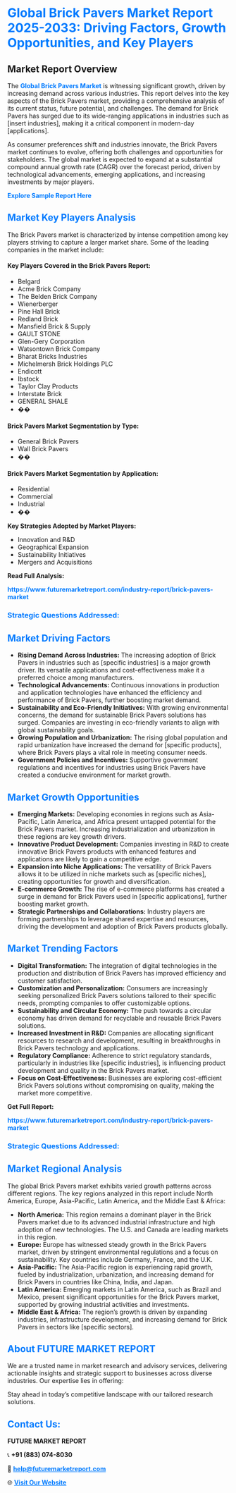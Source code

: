 <h1 style="color: #007BFF;">Global Brick Pavers Market Report 2025-2033: Driving Factors, Growth Opportunities, and Key Players</h1>

<section id="overview">
<h2>Market Report Overview</h2>
<p>The <a href="https://www.futuremarketreport.com/industry-report/brick-pavers-market" style="color: #007BFF; text-decoration: none;"><strong>Global Brick Pavers Market</strong></a> is witnessing significant growth, driven by increasing demand across various industries. This report delves into the key aspects of the Brick Pavers market, providing a comprehensive analysis of its current status, future potential, and challenges. The demand for Brick Pavers has surged due to its wide-ranging applications in industries such as [insert industries], making it a critical component in modern-day [applications].</p>
<p>As consumer preferences shift and industries innovate, the Brick Pavers market continues to evolve, offering both challenges and opportunities for stakeholders. The global market is expected to expand at a substantial compound annual growth rate (CAGR) over the forecast period, driven by technological advancements, emerging applications, and increasing investments by major players.</p>
</section>

<section id="overview">
<p><a href="https://www.futuremarketreport.com/request-sample/reportId=117063" style="color: #007BFF; text-decoration: none;"><strong>Explore Sample Report Here</strong></a></p>
</section>

<section id="key-players">
<h2 style="color: #007BFF;">Market Key Players Analysis</h2>
<p>The Brick Pavers market is characterized by intense competition among key players striving to capture a larger market share. Some of the leading companies in the market include:</p>
<h4>Key Players Covered in the Brick Pavers Report:</h4>
<ul><li>Belgard</li><li>Acme Brick Company</li><li>The Belden Brick Company</li><li>Wienerberger</li><li>Pine Hall Brick</li><li>Redland Brick</li><li>Mansfield Brick &amp; Supply</li><li>GAULT STONE</li><li>Glen-Gery Corporation</li><li>Watsontown Brick Company</li><li>Bharat Bricks Industries</li><li>Michelmersh Brick Holdings PLC</li><li>Endicott</li><li>Ibstock</li><li>Taylor Clay Products</li><li>Interstate Brick</li><li>GENERAL SHALE</li><li>��</li></ul>
<h4>Brick Pavers Market Segmentation by Type:</h4>
<ul><li>General Brick Pavers</li><li>Wall Brick Pavers</li><li>��</li></ul>

<h4>Brick Pavers Market Segmentation by Application:</h4>
<ul><li>Residential</li><li>Commercial</li><li>Industrial</li><li>��</li></ul>
<p><strong>Key Strategies Adopted by Market Players:</strong></p>
<ul>
<li>Innovation and R&D</li>
<li>Geographical Expansion</li>
<li>Sustainability Initiatives</li>
<li>Mergers and Acquisitions</li>
</ul>
</section>

<section>
<p><strong>Read Full Analysis: </strong></p><a href="https://www.futuremarketreport.com/industry-report/brick-pavers-market" style="color: #007BFF; text-decoration: none;"><strong>https://www.futuremarketreport.com/industry-report/brick-pavers-market</strong></a>
<h3 style="color: #007BFF;">Strategic Questions Addressed:</h3>
</section>

<section id="driving-factors">
<h2 style="color: #007BFF;">Market Driving Factors</h2>
<ul>
<li><strong>Rising Demand Across Industries:</strong> The increasing adoption of Brick Pavers in industries such as [specific industries] is a major growth driver. Its versatile applications and cost-effectiveness make it a preferred choice among manufacturers.</li>
<li><strong>Technological Advancements:</strong> Continuous innovations in production and application technologies have enhanced the efficiency and performance of Brick Pavers, further boosting market demand.</li>
<li><strong>Sustainability and Eco-Friendly Initiatives:</strong> With growing environmental concerns, the demand for sustainable Brick Pavers solutions has surged. Companies are investing in eco-friendly variants to align with global sustainability goals.</li>
<li><strong>Growing Population and Urbanization:</strong> The rising global population and rapid urbanization have increased the demand for [specific products], where Brick Pavers plays a vital role in meeting consumer needs.</li>
<li><strong>Government Policies and Incentives:</strong> Supportive government regulations and incentives for industries using Brick Pavers have created a conducive environment for market growth.</li>
</ul>
</section>

<section id="growth-opportunities">
<h2 style="color: #007BFF;">Market Growth Opportunities</h2>
<ul>
<li><strong>Emerging Markets:</strong> Developing economies in regions such as Asia-Pacific, Latin America, and Africa present untapped potential for the Brick Pavers market. Increasing industrialization and urbanization in these regions are key growth drivers.</li>
<li><strong>Innovative Product Development:</strong> Companies investing in R&D to create innovative Brick Pavers products with enhanced features and applications are likely to gain a competitive edge.</li>
<li><strong>Expansion into Niche Applications:</strong> The versatility of Brick Pavers allows it to be utilized in niche markets such as [specific niches], creating opportunities for growth and diversification.</li>
<li><strong>E-commerce Growth:</strong> The rise of e-commerce platforms has created a surge in demand for Brick Pavers used in [specific applications], further boosting market growth.</li>
<li><strong>Strategic Partnerships and Collaborations:</strong> Industry players are forming partnerships to leverage shared expertise and resources, driving the development and adoption of Brick Pavers products globally.</li>
</ul>
</section>

<section id="trending-factors">
<h2 style="color: #007BFF;">Market Trending Factors</h2>
<ul>
<li><strong>Digital Transformation:</strong> The integration of digital technologies in the production and distribution of Brick Pavers has improved efficiency and customer satisfaction.</li>
<li><strong>Customization and Personalization:</strong> Consumers are increasingly seeking personalized Brick Pavers solutions tailored to their specific needs, prompting companies to offer customizable options.</li>
<li><strong>Sustainability and Circular Economy:</strong> The push towards a circular economy has driven demand for recyclable and reusable Brick Pavers solutions.</li>
<li><strong>Increased Investment in R&D:</strong> Companies are allocating significant resources to research and development, resulting in breakthroughs in Brick Pavers technology and applications.</li>
<li><strong>Regulatory Compliance:</strong> Adherence to strict regulatory standards, particularly in industries like [specific industries], is influencing product development and quality in the Brick Pavers market.</li>
<li><strong>Focus on Cost-Effectiveness:</strong> Businesses are exploring cost-efficient Brick Pavers solutions without compromising on quality, making the market more competitive.</li>
</ul>
</section>

<section>
<p><strong>Get Full Report: </strong></p><a href="https://www.futuremarketreport.com/industry-report/brick-pavers-market" style="color: #007BFF; text-decoration: none;"><strong>https://www.futuremarketreport.com/industry-report/brick-pavers-market</strong></a>
<h3 style="color: #007BFF;">Strategic Questions Addressed:</h3>
</section>


<section id="regional-analysis">
<h2 style="color: #007BFF;">Market Regional Analysis</h2>
<p>The global Brick Pavers market exhibits varied growth patterns across different regions. The key regions analyzed in this report include North America, Europe, Asia-Pacific, Latin America, and the Middle East & Africa:</p>
<ul>
<li><strong>North America:</strong> This region remains a dominant player in the Brick Pavers market due to its advanced industrial infrastructure and high adoption of new technologies. The U.S. and Canada are leading markets in this region.</li>
<li><strong>Europe:</strong> Europe has witnessed steady growth in the Brick Pavers market, driven by stringent environmental regulations and a focus on sustainability. Key countries include Germany, France, and the U.K.</li>
<li><strong>Asia-Pacific:</strong> The Asia-Pacific region is experiencing rapid growth, fueled by industrialization, urbanization, and increasing demand for Brick Pavers in countries like China, India, and Japan.</li>
<li><strong>Latin America:</strong> Emerging markets in Latin America, such as Brazil and Mexico, present significant opportunities for the Brick Pavers market, supported by growing industrial activities and investments.</li>
<li><strong>Middle East & Africa:</strong> The region’s growth is driven by expanding industries, infrastructure development, and increasing demand for Brick Pavers in sectors like [specific sectors].</li>
</ul>
</section>

<footer>
<h2 style="color: #007BFF;">About FUTURE MARKET REPORT</h2>
<p>We are a trusted name in market research and advisory services, delivering actionable insights and strategic support to businesses across diverse industries. Our expertise lies in offering:</p>

<p>Stay ahead in today’s competitive landscape with our tailored research solutions.</p>

<h2 style="color: #007BFF;">Contact Us:</h2>
<p><strong>FUTURE MARKET REPORT</strong></p>
<p>📞 <strong>+91 (883) 074-8030</strong></p>
<p>📧 <strong><a href="mailto:help@futuremarketreport.com" style="color: #007BFF;">help@futuremarketreport.com</a></strong></p>
<p>🌐 <strong><a href="https://www.futuremarketreport.com/" style="color: #007BFF;">Visit Our Website</a></strong></p>
</footer>